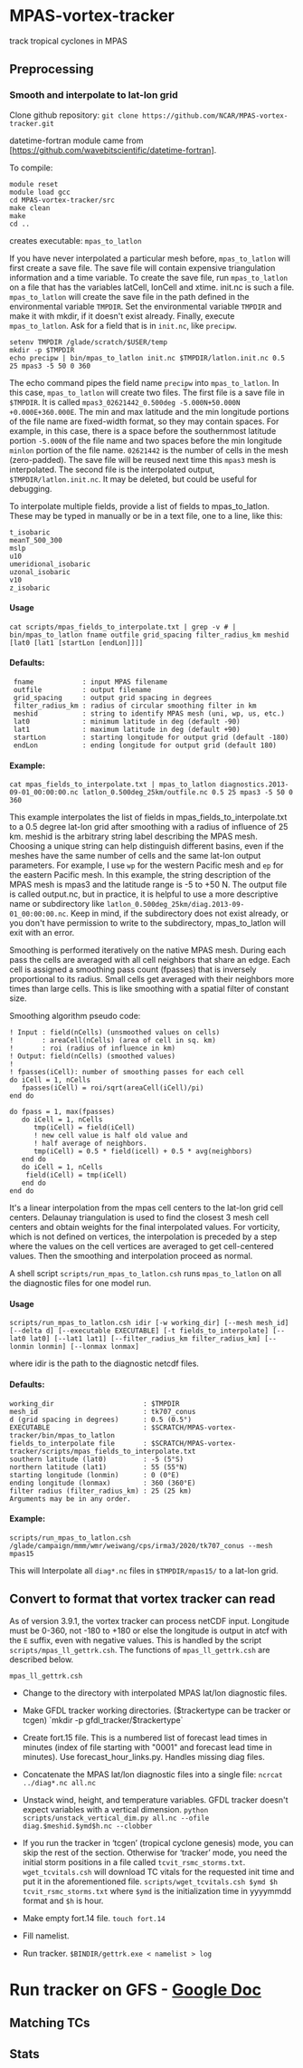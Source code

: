 # MPAS-vortex-tracker
track tropical cyclones in MPAS

## Preprocessing

### Smooth and interpolate to lat-lon grid

Clone github repository: `git clone https://github.com/NCAR/MPAS-vortex-tracker.git`

datetime-fortran module came from [https://github.com/wavebitscientific/datetime-fortran]. 

To compile:
```
module reset
module load gcc
cd MPAS-vortex-tracker/src
make clean
make
cd ..
```

creates executable: `mpas_to_latlon` 

If you have never interpolated a particular mesh before, `mpas_to_latlon` will first create a save file.  The save file will contain expensive triangulation information and a time variable. To create the save file, run `mpas_to_latlon` on a file that has the variables latCell, lonCell and xtime. init.nc is such a file. `mpas_to_latlon` will create the save file in the path defined in the environmental variable `TMPDIR`. Set the environmental variable `TMPDIR` and make it with mkdir, if it doesn't exist already. Finally, execute `mpas_to_latlon`. Ask for a field that is in `init.nc`, like `precipw`. 

```
setenv TMPDIR /glade/scratch/$USER/temp
mkdir -p $TMPDIR
echo precipw | bin/mpas_to_latlon init.nc $TMPDIR/latlon.init.nc 0.5 25 mpas3 -5 50 0 360
```

The echo command pipes the field name `precipw` into `mpas_to_latlon`. In this case, `mpas_to_latlon` will create two files. The first file is a save file in `$TMPDIR`. It is called `mpas3_02621442_0.500deg -5.000N+50.000N  +0.000E+360.000E`. The min and max latitude and the min longitude portions of the file name are fixed-width format, so they may contain spaces. For example, in this case, there is a space before the southernmost latitude portion `-5.000N` of the file name and two spaces before the min longitude `minlon` portion of the file name. `02621442` is the number of cells in the mesh (zero-padded). The save file will be reused next time this `mpas3` mesh is interpolated. The second file is the interpolated output, `$TMPDIR/latlon.init.nc`. It may be deleted, but could be useful for debugging. 

To interpolate multiple fields, provide a list of fields to mpas_to_latlon.  These may be typed in manually or be in a text file, one to a line, like this:

```
t_isobaric
meanT_500_300
mslp
u10
umeridional_isobaric
uzonal_isobaric
v10
z_isobaric
```

#### Usage
`cat scripts/mpas_fields_to_interpolate.txt | grep -v # | bin/mpas_to_latlon fname outfile grid_spacing filter_radius_km meshid [lat0 [lat1 [startLon [endLon]]]]`


#### Defaults:
```
 fname            : input MPAS filename
 outfile          : output filename
 grid_spacing     : output grid spacing in degrees
 filter_radius_km : radius of circular smoothing filter in km
 meshid           : string to identify MPAS mesh (uni, wp, us, etc.)
 lat0             : minimum latitude in deg (default -90)
 lat1             : maximum latitude in deg (default +90)
 startLon         : starting longitude for output grid (default -180)
 endLon           : ending longitude for output grid (default 180)
```

#### Example:
```cat mpas_fields_to_interpolate.txt | mpas_to_latlon diagnostics.2013-09-01_00:00:00.nc latlon_0.500deg_25km/outfile.nc 0.5 25 mpas3 -5 50 0 360```

This example interpolates the list of fields in mpas_fields_to_interpolate.txt to a 0.5 degree lat-lon grid after smoothing with a radius of influence of 25 km.  meshid is the arbitrary string label describing the MPAS mesh. Choosing a unique string can help distinguish different basins, even if the meshes have the same number of cells and the same lat-lon output parameters.  For example, I use `wp` for the western Pacific mesh and `ep` for the eastern Pacific mesh. In this example, the string description of the MPAS mesh is mpas3 and the latitude range is -5 to +50 N. The output file is called output.nc, but in practice, it is helpful to use a more descriptive name or subdirectory like `latlon_0.500deg_25km/diag.2013-09-01_00:00:00.nc`. Keep in mind, if the subdirectory does not exist already, or you don't have permission to write to the subdirectory, mpas_to_latlon will exit with an error.

Smoothing is performed iteratively on the native MPAS mesh.  During each pass the cells are averaged with all cell neighbors that share an edge.  Each cell is assigned a smoothing pass count (fpasses) that is inversely proportional to its radius. Small cells get averaged with their neighbors more times than large cells. This is like smoothing with a spatial filter of constant size. 

Smoothing algorithm pseudo code:

```
! Input : field(nCells) (unsmoothed values on cells)
!       : areaCell(nCells) (area of cell in sq. km)
!       : roi (radius of influence in km)
! Output: field(nCells) (smoothed values)
! 
! fpasses(iCell): number of smoothing passes for each cell
do iCell = 1, nCells
   fpasses(iCell) = roi/sqrt(areaCell(iCell)/pi)
end do

do fpass = 1, max(fpasses)
   do iCell = 1, nCells
      tmp(iCell) = field(iCell)
      ! new cell value is half old value and
      ! half average of neighbors.
      tmp(iCell) = 0.5 * field(icell) + 0.5 * avg(neighbors)
   end do
   do iCell = 1, nCells
	field(iCell) = tmp(iCell)
   end do
end do
```

It's a linear interpolation from the mpas cell centers to the lat-lon grid cell centers. Delaunay triangulation is used to find the closest 3 mesh cell centers and obtain weights for the final interpolated values.  For vorticity, which is not defined on vertices, the interpolation is preceded by a step where the values on the cell vertices are averaged to get cell-centered values. Then the smoothing and interpolation proceed as normal. 

A shell script `scripts/run_mpas_to_latlon.csh` runs `mpas_to_latlon` on all the diagnostic files for one model run. 

#### Usage

`scripts/run_mpas_to_latlon.csh idir [-w working_dir] [--mesh mesh_id] [--delta d] [--executable EXECUTABLE] [-t fields_to_interpolate] [--lat0 lat0] [--lat1 lat1] [--filter_radius_km filter_radius_km] [--lonmin lonmin] [--lonmax lonmax]`

where idir is the path to the diagnostic netcdf files.

#### Defaults:
```
working_dir                      : $TMPDIR
mesh_id                          : tk707_conus
d (grid spacing in degrees)      : 0.5 (0.5°)
EXECUTABLE                       : $SCRATCH/MPAS-vortex-tracker/bin/mpas_to_latlon
fields_to_interpolate file       : $SCRATCH/MPAS-vortex-tracker/scripts/mpas_fields_to_interpolate.txt
southern latitude (lat0)         : -5 (5°S)
northern latitude (lat1)         : 55 (55°N)
starting longitude (lonmin)      : 0 (0°E)
ending longitude (lonmax)        : 360 (360°E)
filter radius (filter_radius_km) : 25 (25 km)
Arguments may be in any order.
```

#### Example: 
```
scripts/run_mpas_to_latlon.csh /glade/campaign/mmm/wmr/weiwang/cps/irma3/2020/tk707_conus --mesh mpas15
```

This will Interpolate all `diag*.nc` files in `$TMPDIR/mpas15/` to a lat-lon grid. 

## Convert to format that vortex tracker can read

As of version 3.9.1, the vortex tracker can process netCDF input.  Longitude must be 0-360, not -180 to +180 or else the longitude is output in atcf with the `E` suffix, even with negative values. This is handled by the script `scripts/mpas_ll_gettrk.csh`.  The functions of `mpas_ll_gettrk.csh` are described below.

`mpas_ll_gettrk.csh`

  - Change to the directory with interpolated MPAS lat/lon diagnostic files.
  
  - Make GFDL tracker working directories. ($trackertype can be tracker or tcgen)
  `mkdir -p gfdl_tracker/$trackertype`
  
  - Create fort.15 file. This is a numbered list of forecast lead times in minutes (index of file starting with "0001" and forecast lead time in minutes). Use forecast_hour_links.py. Handles missing diag files. 
  
  - Concatenate the MPAS lat/lon diagnostic files into a single file:
  `ncrcat ../diag*.nc all.nc`
  
  - Unstack wind, height, and temperature variables. GFDL tracker doesn't expect variables with a vertical dimension.
  `python scripts/unstack_vertical_dim.py all.nc --ofile diag.$meshid.$ymd$h.nc --clobber`
  
  - If you run the tracker in ‘tcgen’ (tropical cyclone genesis) mode, you can skip the rest of the section. Otherwise for ‘tracker’ mode, you need the initial storm positions in a file called `tcvit_rsmc_storms.txt`.  `wget_tcvitals.csh` will download TC vitals for the requested init time and put it in the aforementioned file.
  `scripts/wget_tcvitals.csh $ymd $h tcvit_rsmc_storms.txt`
  where `$ymd` is the initialization time in yyyymmdd format and `$h` is hour. 
  
  - Make empty fort.14 file.
  `touch fort.14`
  
  - Fill namelist.
  
  - Run tracker.
  `$BINDIR/gettrk.exe < namelist > log`

# Run tracker on GFS - <a href="https://docs.google.com/document/d/1vgNUB4GW0FOgpD3tZUm8GQ2jV8ECW5SI7tfZVcX12UU/edit?usp=sharing">Google Doc</a>

## Matching TCs

## Stats
